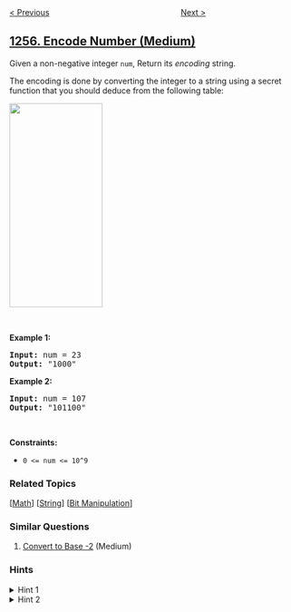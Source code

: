 <!--|This file generated by command(leetcode description); DO NOT EDIT.    |-->
<!--+----------------------------------------------------------------------+-->
<!--|@author    awesee <openset.wang@gmail.com>                           |-->
<!--|@link      https://github.com/awesee                                 |-->
<!--|@home      https://github.com/awesee/leetcode                        |-->
<!--+----------------------------------------------------------------------+-->

[< Previous](../maximum-score-words-formed-by-letters "Maximum Score Words Formed by Letters")
　　　　　　　　　　　　　　　　
[Next >](../smallest-common-region "Smallest Common Region")

## [1256. Encode Number (Medium)](https://leetcode.com/problems/encode-number "加密数字")

<p>Given a non-negative integer <code>num</code>, Return its <em>encoding</em> string.</p>

<p>The encoding is done by converting the integer to a string using a secret function that you should deduce from the following table:</p>

<p><img alt="" src="https://assets.leetcode.com/uploads/2019/06/21/encode_number.png" style="width: 164px; height: 360px;" /></p>

<p>&nbsp;</p>
<p><strong>Example 1:</strong></p>

<pre>
<strong>Input:</strong> num = 23
<strong>Output:</strong> &quot;1000&quot;
</pre>

<p><strong>Example 2:</strong></p>

<pre>
<strong>Input:</strong> num = 107
<strong>Output:</strong> &quot;101100&quot;
</pre>

<p>&nbsp;</p>
<p><strong>Constraints:</strong></p>

<ul>
	<li><code>0 &lt;= num &lt;= 10^9</code></li>
</ul>

### Related Topics
  [[Math](../../tag/math/README.md)]
  [[String](../../tag/string/README.md)]
  [[Bit Manipulation](../../tag/bit-manipulation/README.md)]

### Similar Questions
  1. [Convert to Base -2](../convert-to-base-2) (Medium)

### Hints
<details>
<summary>Hint 1</summary>
Try to find the number of binary digits returned by the function.
</details>

<details>
<summary>Hint 2</summary>
The pattern is to start counting from zero after determining the number of binary digits.
</details>
